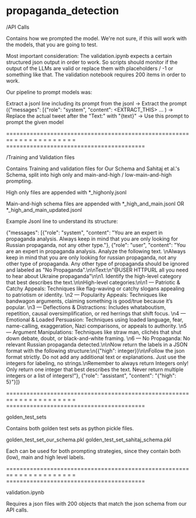 # propaganda_detection

/API Calls

Contains how we prompted the model.
We're not sure, if this will work with the models, that you are going to test.

Most important consideration:
The validation.ipynb expects a certain structured json output in order to work. 
So scripts should monitor if the output of the LLMs are valid or replace them with placeholders / -1 or something like that.
The validation notebook requires 200 items in order to work.


Our pipeline to prompt models was:

Extract a jsonl line including its prompt from the jsonl 
-> Extract the prompt ({"messages": [{"role": "system", "content": <EXTRACT_THIS> ... )
-> Replace the actual tweet after the "Text:" with "{text}"
-> Use this prompt to prompt the given model


======================================================== = = = = = = = = = = = = = =========================================

/Training and Validation files

Contains Training and validation files for Our Schema and Sahitaj et al.'s Schema, split into high only and main-and-high / low-main-and-high prompting.

High only files are appended with *_highonly.jsonl

Main-and-high schema files are appended with *_high_and_main.jsonl OR *_high_and_main_updated.jsonl


Example Jsonl line to understand its structure:


{"messages": [{"role": "system", "content": "You are an expert in propaganda analysis. Always keep in mind that you are only looking for Russian propaganda, not any other type."}, {"role": "user", "content": "You are an expert in propaganda analysis. Analyze the following text. \nAlways keep in mind that you are only looking for russian propaganda, not any other type of propaganda. Any other type of propaganda should be ignored and labeled as \"No Propaganda\".\n\nText:\n\"@USER HTTPURL all you need to hear about Ukraine propaganda\"\n\n1.⁠ ⁠Identify the high-level category that best describes the text.\n\nHigh-level categories:\n\n1 — Patriotic & Catchy Appeals: Techniques like flag-waving or catchy slogans appealing to patriotism or identity.  \n2 — Popularity Appeals: Techniques like bandwagon arguments, claiming something is good/true because it’s popular.  \n3 — Deflections & Distractions: Includes whataboutism, repetition, causal oversimplification, or red herrings that shift focus.  \n4 — Emotional & Loaded Persuasion: Techniques using loaded language, fear, name-calling, exaggeration, Nazi comparisons, or appeals to authority.  \n5 — Argument Manipulations: Techniques like straw man, clichés that shut down debate, doubt, or black-and-white framing.  \n6 — No Propaganda: No relevant Russian propaganda detected.\n\nNow return the labels in a JSON format with the following structure:\n{{\"high\": integer}}\n\nFollow the json format strictly. Do not add any additional text or explanations. Just use the integers for labeling, no strings.\nRemember to always return Integers only! Only return one integer that best describes the text. Never return multiple integers or a list of integers!"}, {"role": "assistant", "content": "{\"high\": 5}"}]}


======================================================== = = = = = = = = = = = = = =========================================

golden_test_sets

Contains both golden test sets as python pickle files.

golden_test_set_our_schema.pkl 
golden_test_set_sahitaj_schema.pkl

Each can be used for both prompting strategies, since they contain both (low), main and high level labels.

======================================================== = = = = = = = = = = = = = =========================================

validation.ipynb

Requires a json files with 200 objects that match the json schema from our API calls.

